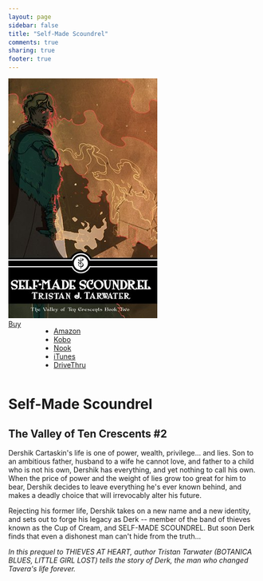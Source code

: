 ```yaml
---
layout: page
sidebar: false
title: "Self-Made Scoundrel"
comments: true
sharing: true
footer: true
---
```


<div class="row spotlight">
   <div class="small-12 medium-4 text-center left spotlight-left">
<img src="/images/books/self-made-scoundrel.jpg" alt="Self-Made Scoundrel book cover" title="Self-Made Scoundrel" class="spotlight-cover box-shadow">
  <div class="small-12 columns">
   <a href="#" data-dropdown="drop" class="button radius dropdown sales-large">Buy</a><br>
<ul id="drop" data-dropdown-content class="f-dropdown text-left">
  <li><a href="http://www.amazon.com/dp/B0090NFRY2/?tag=bathelup-20">Amazon</a></li>
  <li><a href="http://store.kobobooks.com/en-US/ebook/self-made-scoundrel">Kobo</a></li>
  <li><a href="http://www.barnesandnoble.com/w/self-made-scoundrel-tristan-tarwater/1030679881">Nook</a></li>
  <li><a href="https://itunes.apple.com/us/book/self-made-scoundrel/id592926355">iTunes</a></li>
  <li><a href="http://www.drivethrufiction.com/product/122089/Self-Made-Scoundrel">DriveThru</a></li>
</ul>
  </div>
   </div>
   <div class="small-12 medium-8 spotlight-blurb right">
   <h1>Self-Made Scoundrel</h1>
   <h2 class="subheader">The Valley of Ten Crescents #2</h2>
   <p>Dershik Cartaskin's life is one of power, wealth, privilege... and lies. Son to an ambitious father, husband to a wife he cannot love, and father to a child who is not his own, Dershik has everything, and yet nothing to call his own.  When the price of power and the weight of lies grow too great for him to bear, Dershik decides to leave everything he's ever known behind, and makes a deadly choice that will irrevocably alter his future.</p>
   <p>Rejecting his former life, Dershik takes on a new name and a new identity, and sets out to forge his legacy as Derk -- member of the band of thieves known as the Cup of Cream, and SELF-MADE SCOUNDREL. But soon Derk finds that even a dishonest man can't hide from the truth...</p>
   <p><em>In this prequel to THIEVES AT HEART, author Tristan Tarwater (BOTANICA BLUES, LITTLE GIRL LOST) tells the story of Derk, the man who changed Tavera's life forever.</em></p>
   </div>
   </div>